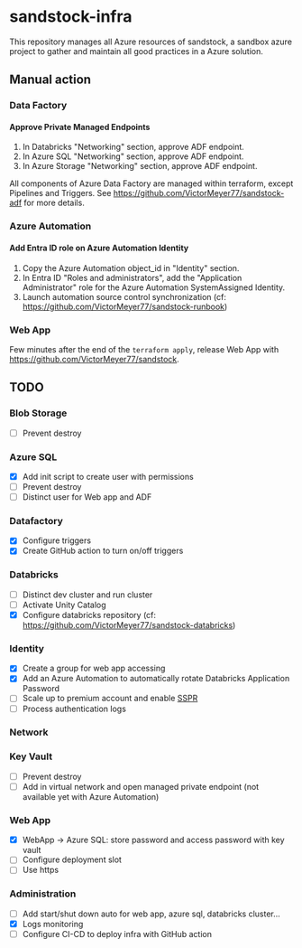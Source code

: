 # sandstock-infra


This repository manages all Azure resources of sandstock, a sandbox azure project to gather and maintain all good practices in a Azure solution.


## Manual action

### Data Factory

#### Approve Private Managed Endpoints

1. In Databricks "Networking" section, approve ADF endpoint.
2. In Azure SQL "Networking" section, approve ADF endpoint.
3. In Azure Storage "Networking" section, approve ADF endpoint.

All components of Azure Data Factory are managed within terraform, except Pipelines and Triggers.
See https://github.com/VictorMeyer77/sandstock-adf for more details.

### Azure Automation

#### Add Entra ID role on Azure Automation Identity

1. Copy the Azure Automation object_id in "Identity" section.
2. In Entra ID "Roles and administrators", add the "Application Administrator" role for the Azure Automation SystemAssigned Identity.
3. Launch automation source control synchronization (cf: https://github.com/VictorMeyer77/sandstock-runbook)

### Web App

Few minutes after the end of the `terraform apply`, release Web App with https://github.com/VictorMeyer77/sandstock.

## TODO

### Blob Storage

- [ ] Prevent destroy

### Azure SQL

- [x] Add init script to create user with permissions
- [ ] Prevent destroy
- [ ] Distinct user for Web app and ADF

### Datafactory

- [x] Configure triggers
- [x] Create GitHub action to turn on/off triggers

### Databricks

- [ ] Distinct dev cluster and run cluster
- [ ] Activate Unity Catalog
- [x] Configure databricks repository (cf: https://github.com/VictorMeyer77/sandstock-databricks)

### Identity

- [x] Create a group for web app accessing
- [x] Add an Azure Automation to automatically rotate Databricks Application Password
- [ ] Scale up to premium account and enable [SSPR](https://learn.microsoft.com/en-us/entra/identity/authentication/tutorial-enable-sspr)
- [ ] Process authentication logs

### Network

### Key Vault

- [ ] Prevent destroy
- [ ] Add in virtual network and open managed private endpoint (not available yet with Azure Automation)

### Web App

- [x] WebApp -> Azure SQL: store password and access password with key vault
- [ ] Configure deployment slot
- [ ] Use https

### Administration

- [ ] Add start/shut down auto for web app, azure sql, databricks cluster...
- [x] Logs monitoring
- [ ] Configure CI-CD to deploy infra with GitHub action
